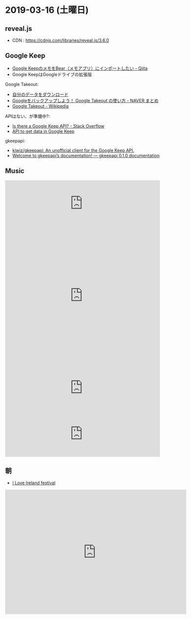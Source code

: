 # 2019-03-16 (土曜日)


## reveal.js

- CDN : https://cdnjs.com/libraries/reveal.js/3.6.0


## Google Keep

- [Google KeepのメモをBear（メモアプリ）にインポートしたい - Qiita](https://qiita.com/naoya_t/items/1933a0df3a7b308a0942)
- Google KeepはGoogleドライブの拡張版

Google Takeout:

- [自分のデータをダウンロード](https://takeout.google.com/)
- [Googleをバックアップしよう！ Google Takeout の使い方 - NAVER まとめ](https://matome.naver.jp/odai/2143865318129081301)
- [Google Takeout - Wikipedia](https://en.wikipedia.org/wiki/Google_Takeout)

APIはない、が準備中?:

- [Is there a Google Keep API? - Stack Overflow](https://stackoverflow.com/questions/19196238/is-there-a-google-keep-api)
- [API to get data in Google Keep](https://issuetracker.google.com/issues/36760910)

gkeepapi:

- [kiwiz/gkeepapi: An unofficial client for the Google Keep API.](https://github.com/kiwiz/gkeepapi)
- [Welcome to gkeepapi’s documentation! — gkeepapi 0.1.0 documentation](https://gkeepapi.readthedocs.io/en/latest/)

## Music

<iframe allow="autoplay *; encrypted-media *;" frameborder="0" height="150" style="width:100%;max-width:660px;overflow:hidden;background:transparent;" sandbox="allow-forms allow-popups allow-same-origin allow-scripts allow-storage-access-by-user-activation allow-top-navigation-by-user-activation" src="https://embed.music.apple.com/jp/album/first-off-feat-travis-scott/1448780185?i=1448780412"></iframe>

<iframe allow="autoplay *; encrypted-media *;" frameborder="0" height="450" style="width:100%;max-width:660px;overflow:hidden;background:transparent;" sandbox="allow-forms allow-popups allow-same-origin allow-scripts allow-storage-access-by-user-activation allow-top-navigation-by-user-activation" src="https://embed.music.apple.com/jp/album/inna-heights/309138677"></iframe>

<iframe allow="autoplay *; encrypted-media *;" frameborder="0" height="150" style="width:100%;max-width:660px;overflow:hidden;background:transparent;" sandbox="allow-forms allow-popups allow-same-origin allow-scripts allow-storage-access-by-user-activation allow-top-navigation-by-user-activation" src="https://embed.music.apple.com/jp/album/go-crazy/1018963547?i=1018963553"></iframe>

<iframe allow="autoplay *; encrypted-media *;" frameborder="0" height="150" style="width:100%;max-width:660px;overflow:hidden;background:transparent;" sandbox="allow-forms allow-popups allow-same-origin allow-scripts allow-storage-access-by-user-activation allow-top-navigation-by-user-activation" src="https://embed.music.apple.com/jp/album/%E3%83%A2%E3%83%96-%E3%82%BF%E3%82%A4%E3%82%BA/1418213110?i=1418213280"></iframe>

## 朝

- [I Love Ireland festival](http://iloveirelandfes.com/)

<iframe height='405' width='590' frameborder='0' allowtransparency='true' scrolling='no' src='https://www.strava.com/activities/2215951407/embed/c427d6cb2bce6a20a040f165b78c6d5263a41586'></iframe>
